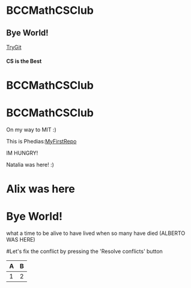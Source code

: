 
# BCCMathCSClub

## Bye World!

[TryGit](https://try.github.io)

#### CS is the Best
# BCCMathCSClub

# BCCMathCSClub

On my way to MIT :)

This is Phedias:[MyFirstRepo](https://github.com/PhediasAM/MyFirstRepo) 

IM HUNGRY!

Natalia was here! :)

# Alix was here

# Bye World!


what a time to be alive to have lived when so many have died (ALBERTO WAS HERE)


#Let's fix the conflict by pressing the 'Resolve conflicts' button

A | B
--- | ---
1 | 2
